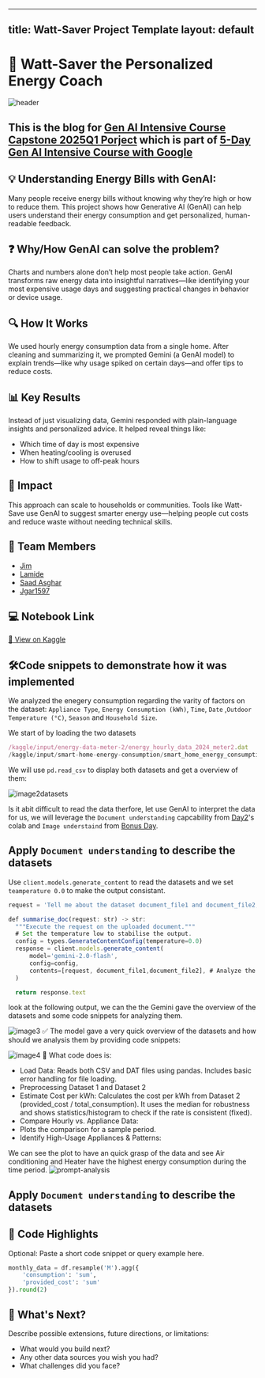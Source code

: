 
---
title: Watt-Saver Project Template
layout: default
---

# 🧠 Watt-Saver the Personalized Energy Coach
![header](/Image/header.png)

## This is the blog for [Gen AI Intensive Course Capstone 2025Q1 Porject](https://www.kaggle.com/competitions/gen-ai-intensive-course-capstone-2025q1) which is part of [5-Day Gen AI Intensive Course with Google](https://rsvp.withgoogle.com/events/google-generative-ai-intensive_2025q1)


## 💡 Understanding Energy Bills with GenAI:

Many people receive energy bills without knowing why they’re high or how to reduce them. This project shows how Generative AI (GenAI) can help users understand their energy consumption and get personalized, human-readable feedback.

## ❓ Why/How GenAI can solve the problem?

Charts and numbers alone don’t help most people take action. GenAI transforms raw energy data into insightful narratives—like identifying your most expensive usage days and suggesting practical changes in behavior or device usage.

## 🔍 How It Works
We used hourly energy consumption data from a single home. After cleaning and summarizing it, we prompted Gemini (a GenAI model) to explain trends—like why usage spiked on certain days—and offer tips to reduce costs.

## 📊 Key Results
Instead of just visualizing data, Gemini responded with plain-language insights and personalized advice. It helped reveal things like:
- Which time of day is most expensive
- When heating/cooling is overused
- How to shift usage to off-peak hours

## 🚀 Impact
This approach can scale to households or communities. Tools like Watt-Save use GenAI to suggest smarter energy use—helping people cut costs and reduce waste without needing technical skills.
## 👥 Team Members

- [Jim](https://www.kaggle.com/jimkwikx)
- [Lamide](https://www.kaggle.com/olamidek)
- [Saad Asghar](https://www.kaggle.com/saadasghar) 
- [Jgar1597](https://www.kaggle.com/jgar1597)

## 💻 Notebook Link

[🔗 View on Kaggle](https://www.kaggle.com/code/jimkwikx/watt-saver-personalized-energy-jim?scriptVersionId=234347328)  

## 🛠️Code snippets to demonstrate how it was implemented

We analyzed the enegery consumption regarding the varity of factors on the dataset:  `Appliance Type`, `Energy Consumption (kWh)`, `Time`, `Date` ,`Outdoor Temperature (°C)`, `Season`  and `Household Size`.

We start of by loading the two datasets

```js
/kaggle/input/energy-data-meter-2/energy_hourly_data_2024_meter2.dat
/kaggle/input/smart-home-energy-consumption/smart_home_energy_consumption_large.csv
```

We will use `pd.read_csv` to display both datasets and get a overview of them:

![image2datasets](/Image/iamge-twodataasets.png)

Is it abit difficult to read the data therfore, let use GenAI to interpret the data for us, we will leverage the `Document understanding` capcability from [Day2](https://www.kaggle.com/code/markishere/day-2-document-q-a-with-rag)'s colab and `Image understaind` from [Bonus Day](https://www.kaggle.com/code/markishere/bonus-day-extra-api-features-to-try/notebook).


## Apply `Document understanding` to describe the datasets

Use `client.models.generate_content` to read the datasets and we set `teamperature 0.0` to make the output consistant.

```js
request = 'Tell me about the dataset document_file1 and document_file2,what are these data and the relationship bewteen them, give me code example'

def summarise_doc(request: str) -> str:
  """Execute the request on the uploaded document."""
  # Set the temperature low to stabilise the output.
  config = types.GenerateContentConfig(temperature=0.0)
  response = client.models.generate_content(
      model='gemini-2.0-flash',
      config=config,
      contents=[request, document_file1,document_file2], # Analyze the 2 dataset that defined above
  )

  return response.text
```
look at the following output, we can the the Gemini gave the overview of the datasets and some code snippets for analyzing them.

![image3](/Image/iamge3.png)
✅ The model gave a very quick overview of the datasets and how should we analysis them by providing code snippets: 

![image4](/Image/iamge4.png)
🤖 What code does is:
- Load Data: Reads both CSV and DAT files using pandas. Includes basic error handling for file loading.
- Preprocessing Dataset 1 and Dataset 2
- Estimate Cost per kWh: Calculates the cost per kWh from Dataset 2 (provided_cost / total_consumption). It uses the median for robustness and shows statistics/histogram to check if the rate is consistent (fixed).
- Compare Hourly vs. Appliance Data:
- Plots the comparison for a sample period.
- Identify High-Usage Appliances & Patterns:

We can see the plot to have an quick grasp of the data and see Air conditioning and Heater have the highest energy consumption during the time period.
![prompt-analysis](/Image/prompt-analysis.png)



## Apply `Document understanding` to describe the datasets
## 🧪 Code Highlights

Optional: Paste a short code snippet or query example here.

```python
monthly_data = df.resample('M').agg({
    'consumption': 'sum',
    'provided_cost': 'sum'
}).round(2)
```

## 🔮 What's Next?

Describe possible extensions, future directions, or limitations:
- What would you build next?
- Any other data sources you wish you had?
- What challenges did you face?
